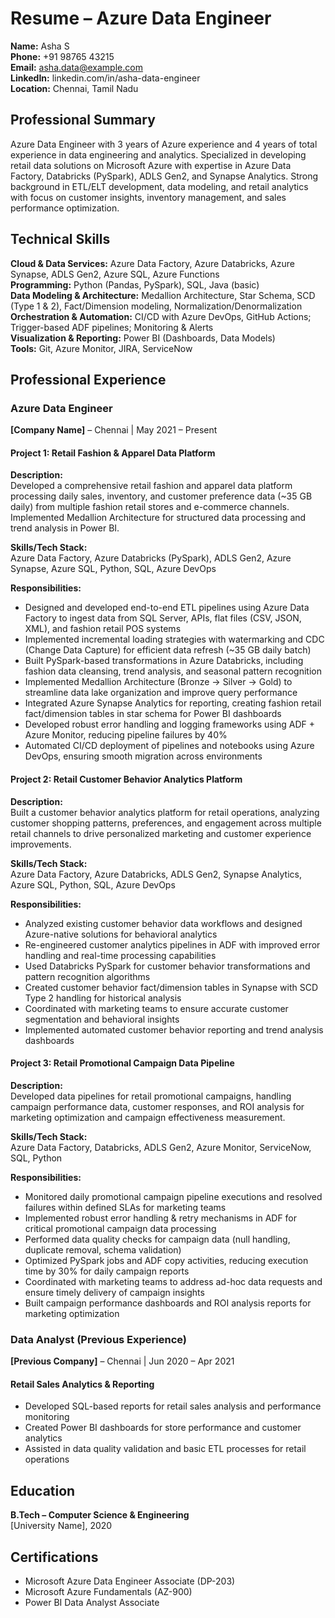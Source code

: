 # Resume – Azure Data Engineer

**Name:** Asha S  
**Phone:** +91 98765 43215  
**Email:** asha.data@example.com  
**LinkedIn:** linkedin.com/in/asha-data-engineer  
**Location:** Chennai, Tamil Nadu  

## Professional Summary

Azure Data Engineer with 3 years of Azure experience and 4 years of total experience in data engineering and analytics. Specialized in developing retail data solutions on Microsoft Azure with expertise in Azure Data Factory, Databricks (PySpark), ADLS Gen2, and Synapse Analytics. Strong background in ETL/ELT development, data modeling, and retail analytics with focus on customer insights, inventory management, and sales performance optimization.

## Technical Skills

**Cloud & Data Services:** Azure Data Factory, Azure Databricks, Azure Synapse, ADLS Gen2, Azure SQL, Azure Functions  
**Programming:** Python (Pandas, PySpark), SQL, Java (basic)  
**Data Modeling & Architecture:** Medallion Architecture, Star Schema, SCD (Type 1 & 2), Fact/Dimension modeling, Normalization/Denormalization  
**Orchestration & Automation:** CI/CD with Azure DevOps, GitHub Actions; Trigger-based ADF pipelines; Monitoring & Alerts  
**Visualization & Reporting:** Power BI (Dashboards, Data Models)  
**Tools:** Git, Azure Monitor, JIRA, ServiceNow  

## Professional Experience

### Azure Data Engineer
**[Company Name]** – Chennai | May 2021 – Present  

#### Project 1: Retail Fashion & Apparel Data Platform

**Description:**  
Developed a comprehensive retail fashion and apparel data platform processing daily sales, inventory, and customer preference data (~35 GB daily) from multiple fashion retail stores and e-commerce channels. Implemented Medallion Architecture for structured data processing and trend analysis in Power BI.

**Skills/Tech Stack:**  
Azure Data Factory, Azure Databricks (PySpark), ADLS Gen2, Azure Synapse, Azure SQL, Python, SQL, Azure DevOps

**Responsibilities:**
- Designed and developed end-to-end ETL pipelines using Azure Data Factory to ingest data from SQL Server, APIs, flat files (CSV, JSON, XML), and fashion retail POS systems
- Implemented incremental loading strategies with watermarking and CDC (Change Data Capture) for efficient data refresh (~35 GB daily batch)
- Built PySpark-based transformations in Azure Databricks, including fashion data cleansing, trend analysis, and seasonal pattern recognition
- Implemented Medallion Architecture (Bronze → Silver → Gold) to streamline data lake organization and improve query performance
- Integrated Azure Synapse Analytics for reporting, creating fashion retail fact/dimension tables in star schema for Power BI dashboards
- Developed robust error handling and logging frameworks using ADF + Azure Monitor, reducing pipeline failures by 40%
- Automated CI/CD deployment of pipelines and notebooks using Azure DevOps, ensuring smooth migration across environments

#### Project 2: Retail Customer Behavior Analytics Platform

**Description:**  
Built a customer behavior analytics platform for retail operations, analyzing customer shopping patterns, preferences, and engagement across multiple retail channels to drive personalized marketing and customer experience improvements.

**Skills/Tech Stack:**  
Azure Data Factory, Azure Databricks, ADLS Gen2, Synapse Analytics, Azure SQL, Python, SQL, Azure DevOps

**Responsibilities:**
- Analyzed existing customer behavior data workflows and designed Azure-native solutions for behavioral analytics
- Re-engineered customer analytics pipelines in ADF with improved error handling and real-time processing capabilities
- Used Databricks PySpark for customer behavior transformations and pattern recognition algorithms
- Created customer behavior fact/dimension tables in Synapse with SCD Type 2 handling for historical analysis
- Coordinated with marketing teams to ensure accurate customer segmentation and behavioral insights
- Implemented automated customer behavior reporting and trend analysis dashboards

#### Project 3: Retail Promotional Campaign Data Pipeline

**Description:**  
Developed data pipelines for retail promotional campaigns, handling campaign performance data, customer responses, and ROI analysis for marketing optimization and campaign effectiveness measurement.

**Skills/Tech Stack:**  
Azure Data Factory, Databricks, ADLS Gen2, Azure Monitor, ServiceNow, SQL, Python

**Responsibilities:**
- Monitored daily promotional campaign pipeline executions and resolved failures within defined SLAs for marketing teams
- Implemented robust error handling & retry mechanisms in ADF for critical promotional campaign data processing
- Performed data quality checks for campaign data (null handling, duplicate removal, schema validation)
- Optimized PySpark jobs and ADF copy activities, reducing execution time by 30% for daily campaign reports
- Coordinated with marketing teams to address ad-hoc data requests and ensure timely delivery of campaign insights
- Built campaign performance dashboards and ROI analysis reports for marketing optimization

### Data Analyst (Previous Experience)
**[Previous Company]** – Chennai | Jun 2020 – Apr 2021  

#### Retail Sales Analytics & Reporting
- Developed SQL-based reports for retail sales analysis and performance monitoring
- Created Power BI dashboards for store performance and customer analytics
- Assisted in data quality validation and basic ETL processes for retail operations

## Education

**B.Tech – Computer Science & Engineering**  
[University Name], 2020

## Certifications

- Microsoft Azure Data Engineer Associate (DP-203)
- Microsoft Azure Fundamentals (AZ-900)
- Power BI Data Analyst Associate
